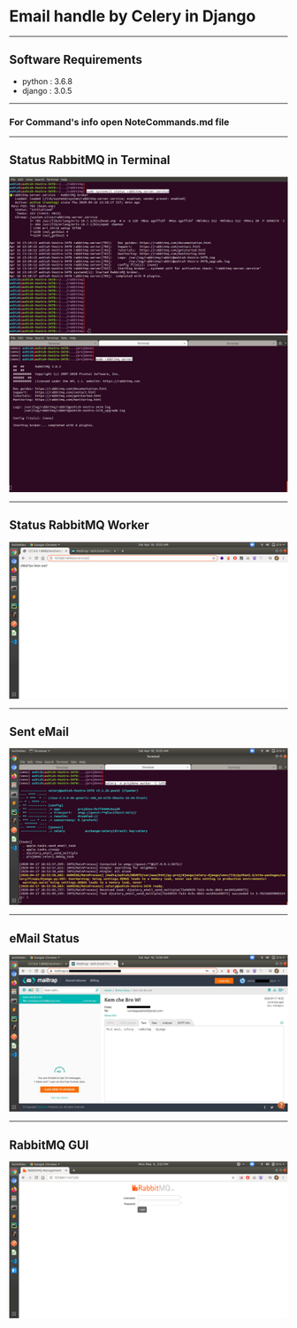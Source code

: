 # Email handle by Celery in Django

---
## Software Requirements
- python : 3.6.8
- django : 3.0.5


---
### For Command's info open NoteCommands.md file


---
## Status RabbitMQ in Terminal
<kbd><img src="/imgs-readme/Screenshot_from_2020-04-16_13-16-53.png"></img></kbd>
<kbd><img src="/imgs-readme/Screenshot_from_2020-04-17_20-24-00.png"></img></kbd>

---
## Status RabbitMQ Worker
<kbd><img src="/imgs-readme/Screenshot_from_2020-04-18_00-25-27.png"></img></kbd>

---
## Sent eMail
<kbd><img src="/imgs-readme/Screenshot_from_2020-04-18_00-25-45.png"></img></kbd>

---
## eMail Status
<kbd><img src="/imgs-readme/Screenshot_from_2020-04-18_00-26-02_censored.jpg"></img></kbd>

---
## RabbitMQ GUI
<kbd><img src="/imgs-readme/Webp.net-gifmaker.gif"></img></kbd>
